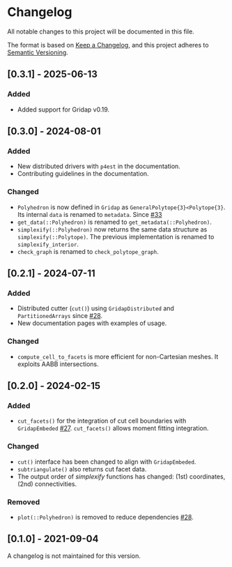 # Changelog

All notable changes to this project will be documented in this file.

The format is based on [Keep a Changelog](https://keepachangelog.com/en/1.1.0/),
and this project adheres to [Semantic Versioning](https://semver.org/spec/v2.0.0.html).

## [0.3.1] - 2025-06-13

### Added

- Added support for Gridap v0.19.

## [0.3.0] - 2024-08-01

### Added

- New distributed drivers with `p4est` in the documentation.
- Contributing guidelines in the documentation.

### Changed

- `Polyhedron` is now defined in `Gridap` as `GeneralPolytope{3}<Polytope{3}`. Its internal `data` is renamed to `metadata`. Since [#33](https://github.com/gridap/STLCutters.jl/pull/33)
- `get_data(::Polyhedron)` is renamed to `get_metadata(::Polyhedron)`.
- `simplexify(::Polyhedron)` now returns the same data structure as `simplexify(::Polytope)`. The previous implementation is renamed to `simplexify_interior`.
- `check_graph` is renamed to `check_polytope_graph`.

## [0.2.1] - 2024-07-11

### Added

- Distributed cutter (`cut()`) using `GridapDistributed` and `PartitionedArrays` since [#28](https://github.com/gridap/STLCutters.jl/pull/28).
- New documentation pages with examples of usage.

### Changed

- `compute_cell_to_facets` is more efficient for non-Cartesian meshes. It exploits AABB intersections.

## [0.2.0] - 2024-02-15

### Added

- `cut_facets()` for the integration of cut cell boundaries with `GridapEmbeded` [#27](https://github.com/gridap/STLCutters.jl/pull/27). `cut_facets()` allows moment fitting integration.

### Changed

- `cut()` interface has been changed to align with `GridapEmbeded`.
- `subtriangulate()` also returns cut facet data.
- The output order of _simplexify_ functions has changed: (1st) coordinates, (2nd) connectivities.
  
### Removed

- `plot(::Polyhedron)` is removed to reduce dependencies [#28](https://github.com/gridap/STLCutters.jl/pull/28).


## [0.1.0] - 2021-09-04

A changelog is not maintained for this version.
